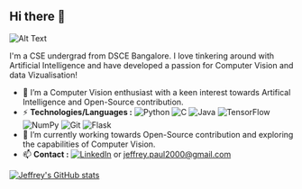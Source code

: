 ## Hi there 👋

![Alt Text](https://media1.tenor.com/images/d36290b60386edcac00e60ae8944a348/tenor.gif?itemid=10032117)

I'm a CSE undergrad from DSCE Bangalore. I love tinkering around with Artificial Intelligence and have developed a passion for Computer Vision and data Vizualisation!

  - 🔭 I’m a Computer Vision enthusiast with a keen interest towards Artifical Intelligence and Open-Source contribution.
  - ⚡ **Technologies/Languages :** <img alt="Python" src="https://img.shields.io/badge/python%20-%2314354C.svg?&style=for-the-badge&logo=python&logoColor=white"/> <img alt="C" src="https://img.shields.io/badge/c%20-%2300599C.svg?&style=for-the-badge&logo=c&logoColor=white"/> <img alt="Java" src="https://img.shields.io/badge/java-%23ED8B00.svg?&style=for-the-badge&logo=java&logoColor=white"/> <img alt="TensorFlow" src="https://img.shields.io/badge/TensorFlow%20-%23FF6F00.svg?&style=for-the-badge&logo=TensorFlow&logoColor=white" /> <img alt="NumPy" src="https://img.shields.io/badge/numpy%20-%23013243.svg?&style=for-the-badge&logo=numpy&logoColor=white" /> <img alt="Git" src="https://img.shields.io/badge/git%20-%23F05033.svg?&style=for-the-badge&logo=git&logoColor=white"/> <img alt="Flask" src="https://img.shields.io/badge/flask%20-%23000.svg?&style=for-the-badge&logo=flask&logoColor=white"/>
  - 🌱 I’m currently working towards Open-Source contribution and exploring the capabilities of Computer Vision.
  - 📫 **Contact :** [<img alt="LinkedIn" src="https://img.shields.io/badge/linkedin%20-%230077B5.svg?&style=for-the-badge&logo=linkedin&logoColor=white"/>](https://www.linkedin.com/in/jeffrey-paul-186b95192/) or jeffrey.paul2000@gmail.com

[![Jeffrey's GitHub stats](https://github-readme-stats.vercel.app/api?username=jeffreypaul15)](https://github.com/jeffreypaul15)
